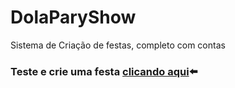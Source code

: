# DolaParyShow
Sistema de Criação de festas, completo com contas
### Teste e crie uma festa [clicando aqui](https://davimdolabella.github.io/DolaParyShow/)⬅️
